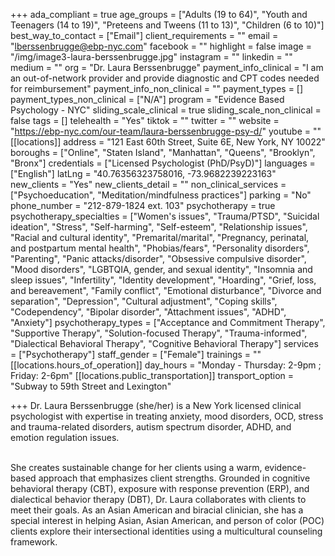 +++
ada_compliant = true
age_groups = ["Adults (19 to 64)", "Youth and Teenagers (14 to 19)", "Preteens and Tweens (11 to 13)", "Children (6 to 10)"]
best_way_to_contact = ["Email"]
client_requirements = ""
email = "lberssenbrugge@ebp-nyc.com"
facebook = ""
highlight = false
image = "/img/image3-laura-berssenbrugge.jpg"
instagram = ""
linkedin = ""
medium = ""
org = "Dr. Laura Berssenbrugge"
payment_info_clinical = "I am an out-of-network provider and provide diagnostic and CPT codes needed for reimbursement"
payment_info_non_clinical = ""
payment_types = []
payment_types_non_clinical = ["N/A"]
program = "Evidence Based Psychology - NYC"
sliding_scale_clinical = true
sliding_scale_non_clinical = false
tags = []
telehealth = "Yes"
tiktok = ""
twitter = ""
website = "https://ebp-nyc.com/our-team/laura-berssenbrugge-psy-d/"
youtube = ""
[[locations]]
address = "121 East 60th Street, Suite 6E, New York, NY 10022"
boroughs = ["Online", "Staten Island", "Manhattan", "Queens", "Brooklyn", "Bronx"]
credentials = ["Licensed Psychologist (PhD/PsyD)"]
languages = ["English"]
latLng = "40.76356323758016, -73.9682239223163"
new_clients = "Yes"
new_clients_detail = ""
non_clinical_services = ["Psychoeducation", "Meditation/mindfulness practices"]
parking = "No"
phone_number = "212-879-1824 ext. 103"
psychotherapy = true
psychotherapy_specialties = ["Women's issues", "Trauma/PTSD", "Suicidal ideation", "Stress", "Self-harming", "Self-esteem", "Relationship issues", "Racial and cultural identity", "Premarital/marital", "Pregnancy, perinatal, and postpartum mental health", "Phobias/fears", "Personality disorders", "Parenting", "Panic attacks/disorder", "Obsessive compulsive disorder", "Mood disorders", "LGBTQIA, gender, and sexual identity", "Insomnia and sleep issues", "Infertility", "Identity development", "Hoarding", "Grief, loss, and bereavement", "Family conflict", "Emotional disturbance", "Divorce and separation", "Depression", "Cultural adjustment", "Coping skills", "Codependency", "Bipolar disorder", "Attachment issues", "ADHD", "Anxiety"]
psychotherapy_types = ["Acceptance and Commitment Therapy", "Supportive Therapy", "Solution-focused Therapy", "Trauma-informed", "Dialectical Behavioral Therapy", "Cognitive Behavioral Therapy"]
services = ["Psychotherapy"]
staff_gender = ["Female"]
trainings = ""
[[locations.hours_of_operation]]
day_hours = "Monday - Thursday: 2-9pm ; Friday: 2-6pm"
[[locations.public_transportation]]
transport_option = "Subway to 59th Street and Lexington"

+++
Dr. Laura Berssenbrugge (she/her) is a New York licensed clinical psychologist with expertise in treating anxiety, mood disorders, OCD, stress and trauma-related disorders, autism spectrum disorder, ADHD, and emotion regulation issues. 

<br>  
She creates sustainable change for her clients using a warm, evidence-based approach that emphasizes client strengths. Grounded in cognitive behavioral therapy (CBT), exposure with response prevention (ERP), and dialectical behavior therapy (DBT), Dr. Laura collaborates with clients to meet their goals. As an Asian American and biracial clinician, she has a special interest in helping Asian, Asian American, and person of color (POC) clients explore their intersectional identities using a multicultural counseling framework.